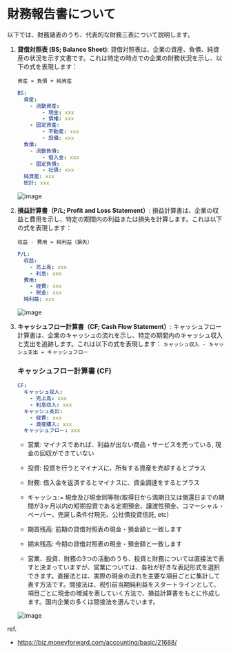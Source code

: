 <html>
<head>
    <link rel="stylesheet" href="style.css">
</head>
    
# 財務報告書について
    
以下では、財務諸表のうち、代表的な財務三表について説明します。

1. **貸借対照表 (BS; Balance Sheet)**:
    貸借対照表は、企業の資産、負債、純資産の状況を示す文書です。これは特定の時点での企業の財務状況を示し、以下の式を表現します：

    `資産 = 負債 + 純資産`

    ```yaml
    BS:
      資産:
        - 流動資産:
            - 現金: xxx
            - 債権: xxx
        - 固定資産:
            - 不動産: xxx
            - 設備: xxx
      負債:
        - 流動負債:
            - 借入金: xxx
        - 固定負債:
            - 社債: xxx
      純資産: xxx
      総計: xxx
    ```
    ![image](https://user-images.githubusercontent.com/111455900/276247471-f40b6bdf-fd28-4dd6-b006-a7d89317e559.png)

    
1. **損益計算書（P/L; Profit and Loss Statement）**:
    損益計算書は、企業の収益と費用を示し、特定の期間内の利益または損失を計算します。これは以下の式を表現します：

    `収益 - 費用 = 純利益（損失）`

    ```yaml
    P/L:
      収益:
        - 売上高: xxx
        - 利息: xxx
      費用:
        - 経費: xxx
        - 税金: xxx
      純利益: xxx
    ```
    
    ![image](https://user-images.githubusercontent.com/111455900/276247394-d2529b8f-b7d9-4e10-9889-74c28d68b89b.png)

1. **キャッシュフロー計算書（CF; Cash Flow Statement）**:
    キャッシュフロー計算書は、企業のキャッシュの流れを示し、特定の期間内のキャッシュ収入と支出を追跡します。これは以下の式を表現します：
    `キャッシュ収入 - キャッシュ支出 = キャッシュフロー`

    ### キャッシュフロー計算書 (CF)

    ```yaml
    CF:
      キャッシュ収入:
        - 売上高: xxx
        - 利息収入: xxx
      キャッシュ支出:
        - 経費: xxx
        - 資産購入: xxx
      キャッシュフロー: xxx
    ```
    - 営業: マイナスであれば、利益が出ない商品・サービスを売っている, 現金の回収ができていない
    - 投資: 投資を行うとマイナスに、所有する資産を売却するとプラス
    - 財務: 借入金を返済するとマイナスに、資金調達をするとプラス
    
    - キャッシュ:= 現金及び現金同等物(取得日から満期日又は償還日までの期間が3ヶ月以内の短期投資である定期預金、譲渡性預金、コマーシャル・ペーパー、売戻し条件付現先、公社債投資信託, etc)
    - 期首残高: 前期の貸借対照表の現金・預金額と一致します
    - 期末残高: 今期の貸借対照表の現金・預金額と一致します
    - 営業、投資、財務の3つの活動のうち、投資と財務については直接法で表すと決まっていますが、営業については、各社が好きな表記形式を選択できます。直接法とは、実際の現金の流れを主要な項目ごとに集計して表す方法です。間接法は、税引前当期純利益をスタートラインとして、項目ごとに現金の増減を表していく方法で、損益計算書をもとに作成します。国内企業の多くは間接法を選んでいます。

    ![image](https://user-images.githubusercontent.com/111455900/276247548-634791da-2cab-4c4b-8e13-fe3393b7ff3e.png)


ref. 
- https://biz.moneyforward.com/accounting/basic/21688/
